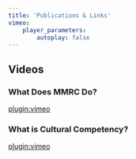 ```yaml
---
title: 'Publications & Links'
vimeo:
    player_parameters:
        autoplay: false
---
```


## Videos
### What Does MMRC Do?
[plugin:vimeo](https://vimeo.com/242009613)
### What is Cultural Competency?
[plugin:vimeo](https://vimeo.com/242009613)